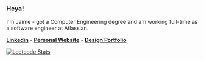 ### Heya!
I'm Jaime - got a Computer Engineering degree and am working full-time as a software engineer at Atlassian.

**[Linkedin](https://www.linkedin.com/in/jaime-garcia-jr)** - **[Personal Website](https://jaimegarjr.github.io/)** - **[Design Portfolio](https://dribbble.com/jaimegarciajr)**

[![Leetcode Stats](https://leetcard.jacoblin.cool/jaimegarjr?theme=dark&font=Roboto%20Mono)](https://leetcode.com/jaimegarjr/)
